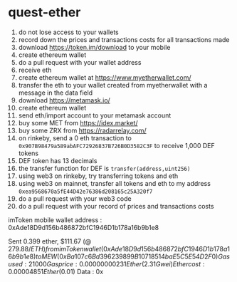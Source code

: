 # quest-ether

1. do not lose access to your wallets
1. record down the prices and transactions costs for all transactions made
1. download https://token.im/download to your mobile
1. create ethereum wallet
1. do a pull request with your wallet address
1. receive eth
1. create ethereum wallet at https://www.myetherwallet.com/
1. transfer the eth to your wallet created from myetherwallet with a message in the data field
1. download https://metamask.io/
1. create ethereum wallet
1. send eth/import account to your metamask account
1. buy some MET from https://idex.market/
1. buy some ZRX from https://radarrelay.com/
1. on rinkeby, send a 0 eth transaction to `0x907B98479a589abAFC72926837B726B0D3582C3F` to receive 1,000 DEF tokens
1. DEF token has 13 decimals
1. the transfer function for DEF is `transfer(address,uint256)`
1. using web3 on rinkeby, try transferring tokens and eth
1. using web3 on mainnet, transfer all tokens and eth to my address `0xea9568670a5fE44D42e76386d208165c25A320f7`
1. do a pull request with your web3 code
1. do a pull request with your record of prices and transactions costs

imToken mobile wallet address : 0xAde18D9d156b486872bfC1946D1b178a16b9b1e8


Sent 0.399 ether, $111.67 (@ $279.88/ETH) from imToken wallet(0xAde18D9d156b486872bfC1946D1b178a16b9b1e8) to MEW(0xBa107c6Bd396239899B10718514baE5C5E54D2F0)
Gas used : 21000
Gas price : 0.00000000231 Ether (2.31 Gwei)
Ether cost : 0.00004851 Ether ($0.01)
Data : 0x




